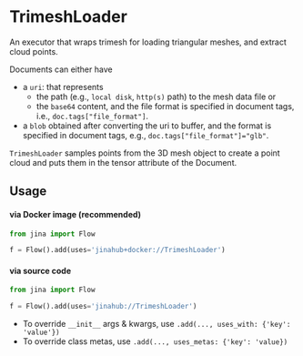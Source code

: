 # TrimeshLoader

An executor that wraps trimesh for loading triangular meshes, and extract cloud points.

Documents can either have
- a `uri`: that represents
    - the path (e.g., `local disk`, `http(s)` path) to the mesh data file or
    - the `base64` content, and the file format is specified in document tags, i.e., `doc.tags["file_format"]`.
- a `blob` obtained after converting the uri to buffer, and the format is specified in document tags, e.g., `doc.tags["file_format"]="glb"`.

`TrimeshLoader` samples points from the 3D mesh object to create a point cloud and puts them in the tensor attribute of the Document.


## Usage

#### via Docker image (recommended)

```python
from jina import Flow

f = Flow().add(uses='jinahub+docker://TrimeshLoader')
```

#### via source code

```python
from jina import Flow

f = Flow().add(uses='jinahub://TrimeshLoader')
```

- To override `__init__` args & kwargs, use `.add(..., uses_with: {'key': 'value'})`
- To override class metas, use `.add(..., uses_metas: {'key': 'value})`
